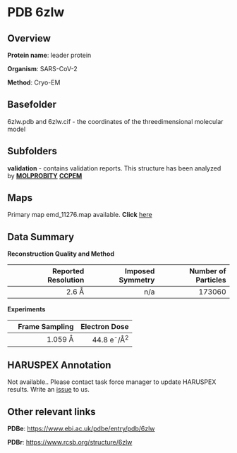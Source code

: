 # PDB 6zlw

## Overview

**Protein name**: leader protein

**Organism**: SARS-CoV-2

**Method**: Cryo-EM



## Basefolder

6zlw.pdb and 6zlw.cif - the coordinates of the threedimensional molecular model

## Subfolders





**validation** - contains validation reports. This structure has been analyzed by   [**MOLPROBITY**](https://github.com/thorn-lab/coronavirus_structural_task_force/tree/master/pdb/leader_protein/SARS-CoV-2/6zlw/validation/molprobity)   [**CCPEM**](https://github.com/thorn-lab/coronavirus_structural_task_force/tree/master/pdb/leader_protein/SARS-CoV-2/6zlw/validation/ccpem-validation)



## Maps

Primary map emd_11276.map available. **Click** [here](http://ftp.wwpdb.org/pub/emdb/structures/EMD-11276/map/) 

## Data Summary
**Reconstruction Quality and Method**

|   | Reported Resolution | Imposed Symmetry | Number of Particles |
|---|-------------:|----------------:|--------------:|
|   |2.6 Å|n/a|173060|

**Experiments**

|   | Frame Sampling | Electron Dose |
|---|-------------:|----------------:|
|   |1.059 Å|44.8 e<sup>-</sup>/Å<sup>2</sup>|

## HARUSPEX Annotation

Not available.. Please contact task force manager to update HARUSPEX results. Write an [issue](https://github.com/thorn-lab/coronavirus_structural_task_force/issues) to us.

## Other relevant links 
**PDBe**:  https://www.ebi.ac.uk/pdbe/entry/pdb/6zlw
 
**PDBr**: https://www.rcsb.org/structure/6zlw 
